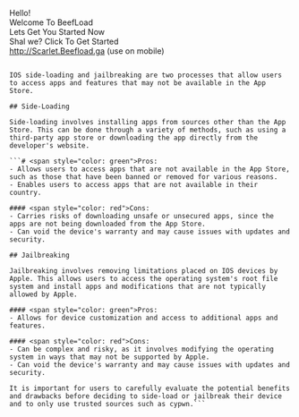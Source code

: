 Hello!  
Welcome To BeefLoad  
Lets Get You Started Now   
Shal we? Click To Get Started   
http://Scarlet.Beefload.ga  (use on mobile)

```# IOS Side-Loading and Jailbreaking

IOS side-loading and jailbreaking are two processes that allow users to access apps and features that may not be available in the App Store.

## Side-Loading

Side-loading involves installing apps from sources other than the App Store. This can be done through a variety of methods, such as using a third-party app store or downloading the app directly from the developer's website.

```# <span style="color: green">Pros:
- Allows users to access apps that are not available in the App Store, such as those that have been banned or removed for various reasons.
- Enables users to access apps that are not available in their country.

#### <span style="color: red">Cons:
- Carries risks of downloading unsafe or unsecured apps, since the apps are not being downloaded from the App Store.
- Can void the device's warranty and may cause issues with updates and security.

## Jailbreaking

Jailbreaking involves removing limitations placed on IOS devices by Apple. This allows users to access the operating system's root file system and install apps and modifications that are not typically allowed by Apple.

#### <span style="color: green">Pros:
- Allows for device customization and access to additional apps and features.

#### <span style="color: red">Cons:
- Can be complex and risky, as it involves modifying the operating system in ways that may not be supported by Apple.
- Can void the device's warranty and may cause issues with updates and security.

It is important for users to carefully evaluate the potential benefits and drawbacks before deciding to side-load or jailbreak their device and to only use trusted sources such as cypwn.```